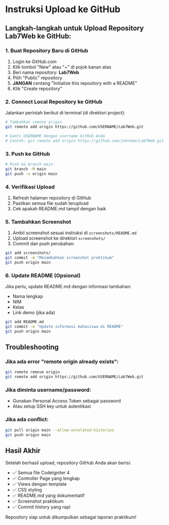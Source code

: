 # Instruksi Upload ke GitHub

## Langkah-langkah untuk Upload Repository Lab7Web ke GitHub:

### 1. Buat Repository Baru di GitHub
1. Login ke GitHub.com
2. Klik tombol "New" atau "+" di pojok kanan atas
3. Beri nama repository: **Lab7Web**
4. Pilih "Public" repository
5. **JANGAN** centang "Initialize this repository with a README"
6. Klik "Create repository"

### 2. Connect Local Repository ke GitHub
Jalankan perintah berikut di terminal (di direktori project):

```bash
# Tambahkan remote origin
git remote add origin https://github.com/USERNAME/Lab7Web.git

# Ganti USERNAME dengan username GitHub Anda
# Contoh: git remote add origin https://github.com/johndoe/Lab7Web.git
```

### 3. Push ke GitHub
```bash
# Push ke branch main
git branch -M main
git push -u origin main
```

### 4. Verifikasi Upload
1. Refresh halaman repository di GitHub
2. Pastikan semua file sudah terupload
3. Cek apakah README.md tampil dengan baik

### 5. Tambahkan Screenshot
1. Ambil screenshot sesuai instruksi di `screenshots/README.md`
2. Upload screenshot ke direktori `screenshots/`
3. Commit dan push perubahan:

```bash
git add screenshots/
git commit -m "Menambahkan screenshot praktikum"
git push origin main
```

### 6. Update README (Opsional)
Jika perlu, update README.md dengan informasi tambahan:
- Nama lengkap
- NIM
- Kelas
- Link demo (jika ada)

```bash
git add README.md
git commit -m "Update informasi mahasiswa di README"
git push origin main
```

## Troubleshooting

### Jika ada error "remote origin already exists":
```bash
git remote remove origin
git remote add origin https://github.com/USERNAME/Lab7Web.git
```

### Jika diminta username/password:
- Gunakan Personal Access Token sebagai password
- Atau setup SSH key untuk autentikasi

### Jika ada conflict:
```bash
git pull origin main --allow-unrelated-histories
git push origin main
```

## Hasil Akhir

Setelah berhasil upload, repository GitHub Anda akan berisi:
- ✅ Semua file CodeIgniter 4
- ✅ Controller Page yang lengkap
- ✅ Views dengan template
- ✅ CSS styling
- ✅ README.md yang dokumentatif
- ✅ Screenshot praktikum
- ✅ Commit history yang rapi

Repository siap untuk dikumpulkan sebagai laporan praktikum!
